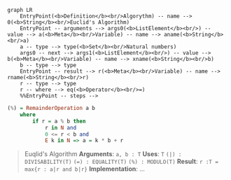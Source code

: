 ```mermaid
graph LR
	EntryPoint(<b>Definition</b><br/>Algorythm) -- name --> 0(<b>String</b><br/>Euclid's Algorithm)
	EntryPoint -- arguments --> args0(<b>ListElement</b><br/>) -- value --> a(<b>Meta</b><br/>Variable) -- name --> aname(<b>String</b><br/>a)
	a -- type --> type(<b>Set</b><br/>Natural numbers)
	args0 -- next --> args1(<b>ListElement</b><br/>) -- value --> b(<b>Meta</b><br/>Variable) -- name --> xname(<b>String</b><br/>b)
	b -- type --> type
	EntryPoint -- result --> r(<b>Meta</b><br/>Variable) -- name --> rname(<b>String</b><br/>r)
	r -- type --> type
	r -- where --> eq(<b>Operator</b><br/>=)
	%%EntryPoint -- steps --> 
```

```haskell
(%) = RemainderOperation a b
	where
		if r = a % b then
			r in N and
			0 <= r < b and
			E k in N => a = k * b + r
```


> Euqlid's Algorithm
> **Arguments**:
> `a, b : T`
> **Uses**:
> `T`
> `(|) : DIVISABILITY(T)`
> `(=) : EQUALITY(T)`
> `(%) : MODULO(T)`
> **Result**:
> `r :T = max{r : a|r and b|r}`
> **Implementation**:
> ...